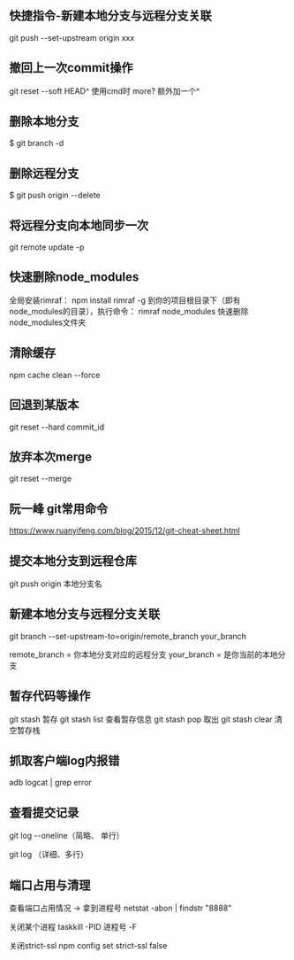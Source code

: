 

## 快捷指令-新建本地分支与远程分支关联
git push --set-upstream origin  xxx

## 撤回上一次commit操作
git reset --soft HEAD^
使用cmd时 more? 额外加一个^

## 删除本地分支
$ git branch -d <BranchName>

## 删除远程分支
$ git push origin --delete <BranchName>

## 将远程分支向本地同步一次
git remote update -p

## 快速删除node_modules
全局安装rimraf：
npm install rimraf -g
到你的项目根目录下（即有node_modules的目录），执行命令：
rimraf node_modules
快速删除node_modules文件夹

## 清除缓存
npm cache clean --force

## 回退到某版本
git reset --hard commit_id

## 放弃本次merge
git reset --merge

## 阮一峰  git常用命令
https://www.ruanyifeng.com/blog/2015/12/git-cheat-sheet.html

## 提交本地分支到远程仓库
git push origin 本地分支名

## 新建本地分支与远程分支关联
git branch --set-upstream-to=origin/remote_branch  your_branch

remote_branch = 你本地分支对应的远程分支
your_branch = 是你当前的本地分支

## 暂存代码等操作
git stash 暂存
git stash list 查看暂存信息
git stash pop 取出
git stash clear 清空暂存栈

## 抓取客户端log内报错
adb logcat | grep error


## 查看提交记录
git log --oneline（简略、 单行）

git log （详细、多行）

## 端口占用与清理
查看端口占用情况 -> 拿到进程号
netstat -abon | findstr "8888"

关闭某个进程
taskkill -PID 进程号 -F

关闭strict-ssl
npm config set strict-ssl false